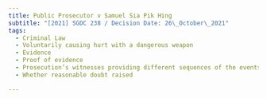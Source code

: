 ```yaml
---
title: Public Prosecutor v Samuel Sia Pik Hing
subtitle: "[2021] SGDC 238 / Decision Date: 26\_October\_2021"
tags:
  - Criminal Law
  - Voluntarily causing hurt with a dangerous weapon
  - Evidence
  - Proof of evidence
  - Prosecution’s witnesses providing different sequences of the events
  - Whether reasonable doubt raised

---
```

